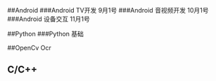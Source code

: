 
##Android
###Android TV开发 9月1号
###Android 音视频开发 10月1号
###Android 设备交互 11月1号

##Python
###Python 基础

##OpenCv Ocr

## C/C++